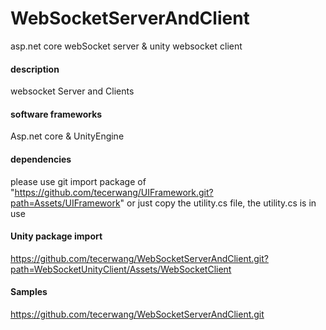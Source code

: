 # WebSocketServerAndClient
asp.net core webSocket server &amp; unity websocket client

#### description
websocket Server and Clients  

#### software frameworks
Asp.net core & UnityEngine

#### dependencies
please use git import package of "https://github.com/tecerwang/UIFramework.git?path=Assets/UIFramework" or just copy the utility.cs file, the utility.cs is in use    

#### Unity package import
https://github.com/tecerwang/WebSocketServerAndClient.git?path=WebSocketUnityClient/Assets/WebSocketClient

#### Samples
https://github.com/tecerwang/WebSocketServerAndClient.git
